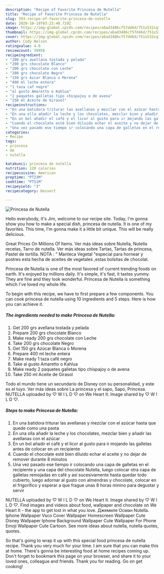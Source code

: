 ```yaml
---
description: "Recipe of Favorite Princesa de Nutella"
title: "Recipe of Favorite Princesa de Nutella"
slug: 393-recipe-of-favorite-princesa-de-nutella
date: 2020-10-18T03:23:40.729Z
image: https://img-global.cpcdn.com/recipes/a6ad3486cf57d46d/751x532cq70/princesa-de-nutella-foto-principal.jpg
thumbnail: https://img-global.cpcdn.com/recipes/a6ad3486cf57d46d/751x532cq70/princesa-de-nutella-foto-principal.jpg
cover: https://img-global.cpcdn.com/recipes/a6ad3486cf57d46d/751x532cq70/princesa-de-nutella-foto-principal.jpg
author: Cody Nelson
ratingvalue: 4.8
reviewcount: 39958
recipeingredient:
- "200 grs avellana tostada y pelada"
- "200 grs chocolate Blanco"
- "200 grs chocolate con Leche"
- "200 grs chocolate Negro"
- "150 grs Azcar Blanca o Morena"
- "400 ml leche entera"
- "1 taza caf negro"
- "al gusto Amaretto o Kahlua"
- "2 paquetes galletas tipo chispajoy o de avena"
- "250 ml Aceite de Girasol"
recipeinstructions:
- "En una batidora triturar las avellanas y mezclar con el azúcar hasta que quede como una pasta"
- "En una olla añadir la leche y los chocolates, mezclar bien y añadir las avellanas con el azúcar"
- "En un bol añadir el café y el licor al gusto para ir mojando las galletas antes de colocar en un recipiente"
- "Cuando el chocolate esté bien diluido echar el aceite y no dejar de remover durante 8 minutos"
- "Una vez pasado ese tiempo ir colocando una capa de galletas en el recipiente y una capa del chocolate Nutella, luego colocar otra capa de galletas remojadas en café y así sucesivamente hasta quedar todo cubierto, luego adornar al gusto con almendras y chocolate, colocar en el frigorífico y esperar a que frague unas 8 horas minino para degustar y servir"
categories:
- Recipe
tags:
- princesa
- de
- nutella

katakunci: princesa de nutella 
nutrition: 128 calories
recipecuisine: American
preptime: "PT23M"
cooktime: "PT51M"
recipeyield: "3"
recipecategory: Dessert

---
```



![Princesa de Nutella](https://img-global.cpcdn.com/recipes/a6ad3486cf57d46d/751x532cq70/princesa-de-nutella-foto-principal.jpg)

Hello everybody, it's Jim, welcome to our recipe site. Today, I'm gonna show you how to make a special dish, princesa de nutella. It is one of my favorites. This time, I'm gonna make it a little bit unique. This will be really delicious.

Great Prices On Millions Of Items. Ver más ideas sobre Nutella, Nutella recetas, Tarro de nutella. Ver más ideas sobre Tartas, Tartas de princesa, Pastel de tortilla. NOTA : &#34; Manteca Vegetal &#34;especial para hornear y postres esta hecha de aceites de vegetales ,estas bolsitas de chocolat.

Princesa de Nutella is one of the most favored of current trending foods on earth. It's enjoyed by millions daily. It's simple, it's fast, it tastes yummy. They are fine and they look wonderful. Princesa de Nutella is something which I've loved my whole life.


To begin with this recipe, we have to first prepare a few components. You can cook princesa de nutella using 10 ingredients and 5 steps. Here is how you can achieve it.

<!--inarticleads1-->

##### The ingredients needed to make Princesa de Nutella:

1. Get 200 grs avellana tostada y pelada
1. Prepare 200 grs chocolate Blanco
1. Make ready 200 grs chocolate con Leche
1. Take 200 grs chocolate Negro
1. Get 150 grs Azúcar Blanca o Morena
1. Prepare 400 ml leche entera
1. Make ready 1 taza café negro
1. Take al gusto Amaretto o Kahlua
1. Make ready 2 paquetes galletas tipo chispajoy o de avena
1. Take 250 ml Aceite de Girasol


Todo el mundo tiene un secundario de Disney con su personalidad, y este es el tuyo. Ver más ideas sobre La princesa y el sapo, Sapo, Princesa. NUTELLA uploaded by ♡ W I L D ♡ on We Heart It. Image shared by ♡ W I L D ♡. 

<!--inarticleads2-->

##### Steps to make Princesa de Nutella:

1. En una batidora triturar las avellanas y mezclar con el azúcar hasta que quede como una pasta
1. En una olla añadir la leche y los chocolates, mezclar bien y añadir las avellanas con el azúcar
1. En un bol añadir el café y el licor al gusto para ir mojando las galletas antes de colocar en un recipiente
1. Cuando el chocolate esté bien diluido echar el aceite y no dejar de remover durante 8 minutos
1. Una vez pasado ese tiempo ir colocando una capa de galletas en el recipiente y una capa del chocolate Nutella, luego colocar otra capa de galletas remojadas en café y así sucesivamente hasta quedar todo cubierto, luego adornar al gusto con almendras y chocolate, colocar en el frigorífico y esperar a que frague unas 8 horas minino para degustar y servir


NUTELLA uploaded by ♡ W I L D ♡ on We Heart It. Image shared by ♡ W I L D ♡. Find images and videos about food, wallpaper and chocolate on We Heart It - the app to get lost in what you love. Джемиле Осман Nutella. Iphone Wallpaper Vsco Cover Wallpaper Homescreen Wallpaper Cute Disney Wallpaper Iphone Background Wallpaper Cute Wallpaper For Phone Emoji Wallpaper Cute Cartoon. See more ideas about nutella, nutella quotes, quotes. 

So that's going to wrap it up with this special food princesa de nutella recipe. Thank you very much for your time. I am sure that you can make this at home. There's gonna be interesting food at home recipes coming up. Don't forget to bookmark this page on your browser, and share it to your loved ones, colleague and friends. Thank you for reading. Go on get cooking!
